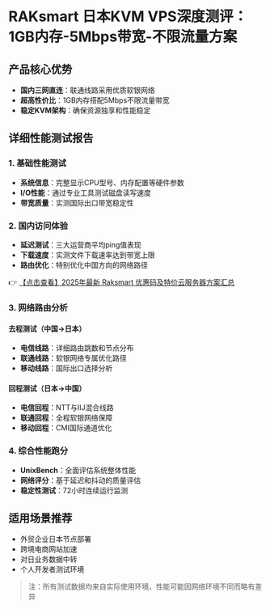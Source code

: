 # RAKsmart 日本KVM VPS深度测评：1GB内存-5Mbps带宽-不限流量方案

## 产品核心优势
- **国内三网直连**：联通线路采用优质软银网络
- **超高性价比**：1GB内存搭配5Mbps不限流量带宽
- **稳定KVM架构**：确保资源独享和性能稳定

## 详细性能测试报告

### 1. 基础性能测试
- **系统信息**：完整显示CPU型号、内存配置等硬件参数
- **I/O性能**：通过专业工具测试磁盘读写速度
- **带宽质量**：实测国际出口带宽稳定性

### 2. 国内访问体验
- **延迟测试**：三大运营商平均ping值表现
- **下载速度**：实测文件下载速率达到带宽上限
- **路由优化**：特别优化中国方向的网络路径

👉 [【点击查看】2025年最新 Raksmart 优惠码及特价云服务器方案汇总](https://bit.ly/raksmart)

### 3. 网络路由分析
#### 去程测试（中国→日本）
- **电信线路**：详细路由跳数和节点分布
- **联通线路**：软银网络专属优化路径
- **移动线路**：国际出口选择分析

#### 回程测试（日本→中国）
- **电信回程**：NTT与IIJ混合线路
- **联通回程**：全程软银网络保障
- **移动回程**：CMI国际通道优化

### 4. 综合性能跑分
- **UnixBench**：全面评估系统整体性能
- **网络评分**：基于延迟和抖动的质量评估
- **稳定性测试**：72小时连续运行监测

## 适用场景推荐
- 外贸企业日本节点部署
- 跨境电商网站加速
- 对日业务数据中转
- 个人开发者测试环境

> 注：所有测试数据均来自实际使用环境，性能可能因网络环境不同而略有差异
